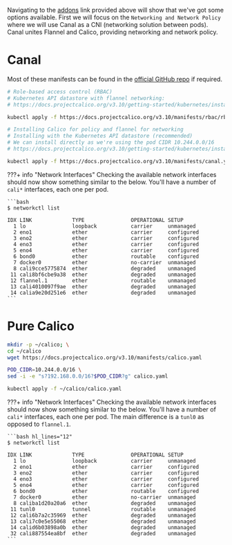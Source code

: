 Navigating to the [addons](https://kubernetes.io/docs/concepts/cluster-administration/addons/) link provided above will show that we've got some options available. First we will focus on the `Networking and Network Policy` where we will use Canal as a CNI (networking solution between pods). Canal unites Flannel and Calico, providing networking and network policy.

# Canal
Most of these manifests can be found in the [official GitHub repo](https://github.com/projectcalico/calico) if required.

```bash
# Role-based access control (RBAC)
# Kubernetes API datastore with flannel networking:
# https://docs.projectcalico.org/v3.10/getting-started/kubernetes/installation/integration#role-based-access-control-rbac

kubectl apply -f https://docs.projectcalico.org/v3.10/manifests/rbac/rbac-kdd-flannel.yaml

# Installing Calico for policy and flannel for networking
# Installing with the Kubernetes API datastore (recommended)
# We can install directly as we're using the pod CIDR 10.244.0.0/16
# https://docs.projectcalico.org/v3.10/getting-started/kubernetes/installation/flannel

kubectl apply -f https://docs.projectcalico.org/v3.10/manifests/canal.yaml
```

???+ info "Network Interfaces"
    Checking the available network interfaces should now show something similar to the below. You'll have a number of `cali*` interfaces, each one per pod.

    ```bash
    $ networkctl list

    IDX LINK             TYPE               OPERATIONAL SETUP     
      1 lo               loopback           carrier     unmanaged 
      2 eno1             ether              carrier     configured
      3 eno2             ether              carrier     configured
      4 eno3             ether              carrier     configured
      5 eno4             ether              carrier     configured
      6 bond0            ether              routable    configured
      7 docker0          ether              no-carrier  unmanaged 
      8 cali9cce5775874  ether              degraded    unmanaged 
     11 cali8bf6cbe9a38  ether              degraded    unmanaged 
     12 flannel.1        ether              routable    unmanaged 
     13 cali4010097f9ae  ether              degraded    unmanaged 
     14 calia9e20d251e6  ether              degraded    unmanaged 
    ```

# Pure Calico
```bash
mkdir -p ~/calico; \
cd ~/calico
wget https://docs.projectcalico.org/v3.10/manifests/calico.yaml

POD_CIDR=10.244.0.0/16 \
sed -i -e "s?192.168.0.0/16?$POD_CIDR?g" calico.yaml

kubectl apply -f ~/calico/calico.yaml
```

???+ info "Network Interfaces"
    Checking the available network interfaces should now show something similar to the below. You'll have a number of `cali*` interfaces, each one per pod. The main difference is a `tunl0` as opposed to `flannel.1`.

    ```bash hl_lines="12"
    $ networkctl list

    IDX LINK             TYPE               OPERATIONAL SETUP     
      1 lo               loopback           carrier     unmanaged 
      2 eno1             ether              carrier     configured
      3 eno2             ether              carrier     configured
      4 eno3             ether              carrier     configured
      5 eno4             ether              carrier     configured
      6 bond0            ether              routable    configured
      7 docker0          ether              no-carrier  unmanaged 
      8 caliba1d20a20a6  ether              degraded    unmanaged 
     11 tunl0            tunnel             routable    unmanaged 
     12 cali6b7a2c35969  ether              degraded    unmanaged 
     13 cali7c0e5e55068  ether              degraded    unmanaged 
     14 calid6b03898a0b  ether              degraded    unmanaged 
     32 cali887554ea8bf  ether              degraded    unmanaged
    ```
